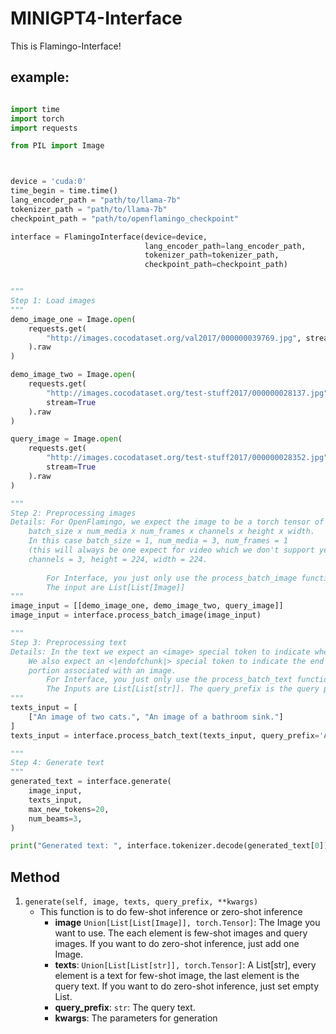 # MINIGPT4-Interface
This is Flamingo-Interface!


## example:
```python

import time
import torch
import requests

from PIL import Image



device = 'cuda:0'
time_begin = time.time()
lang_encoder_path = "path/to/llama-7b"
tokenizer_path = "path/to/llama-7b"
checkpoint_path = "path/to/openflamingo_checkpoint"

interface = FlamingoInterface(device=device,
                              lang_encoder_path=lang_encoder_path,
                              tokenizer_path=tokenizer_path,
                              checkpoint_path=checkpoint_path)


"""
Step 1: Load images
"""
demo_image_one = Image.open(
    requests.get(
        "http://images.cocodataset.org/val2017/000000039769.jpg", stream=True
    ).raw
)

demo_image_two = Image.open(
    requests.get(
        "http://images.cocodataset.org/test-stuff2017/000000028137.jpg",
        stream=True
    ).raw
)

query_image = Image.open(
    requests.get(
        "http://images.cocodataset.org/test-stuff2017/000000028352.jpg",
        stream=True
    ).raw
)

"""
Step 2: Preprocessing images
Details: For OpenFlamingo, we expect the image to be a torch tensor of shape 
    batch_size x num_media x num_frames x channels x height x width. 
    In this case batch_size = 1, num_media = 3, num_frames = 1 
    (this will always be one expect for video which we don't support yet), 
    channels = 3, height = 224, width = 224.
            
        For Interface, you just only use the process_batch_image function! 
        The input are List[List[Image]]
"""
image_input = [[demo_image_one, demo_image_two, query_image]]
image_input = interface.process_batch_image(image_input)

"""
Step 3: Preprocessing text
Details: In the text we expect an <image> special token to indicate where an image is.
    We also expect an <|endofchunk|> special token to indicate the end of the text 
    portion associated with an image.
        For Interface, you just only use the process_batch_text function!
        The Inputs are List[List[str]]. The query_prefix is the query prompt.
"""
texts_input = [
    ["An image of two cats.", "An image of a bathroom sink."]
]
texts_input = interface.process_batch_text(texts_input, query_prefix='An image of ')

"""
Step 4: Generate text
"""
generated_text = interface.generate(
    image_input,
    texts_input,
    max_new_tokens=20,
    num_beams=3,
)

print("Generated text: ", interface.tokenizer.decode(generated_text[0]), "time: ", time.time() - time_begin)

```


## Method 
1. `generate(self, image, texts, query_prefix, **kwargs)`
    - This function is to do few-shot inference or zero-shot inference
      - **image** `Union[List[List[Image]], torch.Tensor]`: The Image you want to use. The each element is few-shot images and query images. If you want to do zero-shot inference, just add one Image. 
      - **texts**: `Union[List[List[str]], torch.Tensor]`: A List[str], every element is a text for few-shot image, the last element is the query text. If you want to do zero-shot inference, just set empty List.
      - **query_prefix**: `str`: The query text.
      - **kwargs**: The parameters for generation

